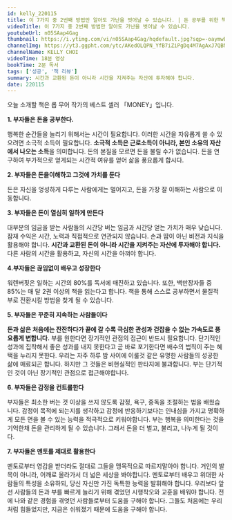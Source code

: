 ```yaml
---
id: kelly_220115
title: 이 7가지 중 2번째 방법만 알아도 가난을 벗어날 수 있습니다. | 돈 공부를 위한 책 8 | 기업가의 책방 | 웰씽킹 책방
videoTitle: 이 7가지 중 2번째 방법만 알아도 가난을 벗어날 수 있습니다.
youtubeUrl: n05SAap4Gag
thumbnail: https://i.ytimg.com/vi/n05SAap4Gag/hqdefault.jpg?sqp=-oaymwEcCPYBEIoBSFXyq4qpAw4IARUAAIhCGAFwAcABBg==&rs=AOn4CLCzi_Ft5ZYvTON_bCIM76HwBiZ_jA
channelImg: https://yt3.ggpht.com/ytc/AKedOLQPN_YfB7iZiPgDq4M7AgAxJ7QBNEaPHdo3V8QU=s176-c-k-c0x00ffffff-no-rj
channelName: KELLY CHOI
videoTime: 18분 영상
bookTime: 2분 독서
tags: ['성공', '책 리뷰']
summary: 시간과 교환된 돈이 아니라 시간을 지켜주는 자산에 투자해야 합니다.
date: 220115
---
```


오늘 소개할 책은 롭 무어 작가의 베스트 셀러 「MONEY」입니다.


**1. 부자들은 돈을 공부한다.**

행복한 순간들을 늘리기 위해서는 시간이 필요합니다. 이러한 시간을 자유롭게 쓸 수 있으려면 소극적 소득이 필요합니다. **소극적 소득은 근로소득이 아니라, 본인 소유의 자산에서 나오는 소득**을 의미합니다. 돈의 본질을 모르면 돈을 불릴 수가 없습니다. 돈을 연구하여 부가적으로 얻게되는 시간적 여유를 얻어 삶을 풍요롭게 합시다.

**2. 부자들은 돈을이해하고 그것에 가치를 둔다**

돈은 자신을 엉성하게 다루는 사람에게는 멀어지고, 돈을 가장 잘 이해하는 사람으로 이동합니다.

**3. 부자들은 돈이 열심히 일하게 만든다**

대부분의 임금을 받는 사람들의 시간당 버는 임금과 시간당 얻는 가치가 매우 낮습니다. 잠재 수익은 시간, 노력과 직접적으로 연관되지 않습니다. 손과 땀이 아닌 비전과 지식을 활용해야 합니다. **시간과 교환된 돈이 아니라 시간을 지켜주는 자산에 투자해야 합니다.** 다른 사람의 시간을 활용하고, 자신의 시간을 아껴야 합니다.


**4.부자들은 끊임없이 배우고 성장한다**

워렌버핏은 일하는 시간의 80%를 독서에 매진하고 있습니다. 또한, 백만장자들 중 85%는 매 달 2권 이상의 책을 읽는다고 합니다. 책을 통해 스스로 공부하면서 물질적 부로 전환시킬 방법을 찾게 될 수 있습니다.

**5. 부자들은 꾸준히 지속하는 사람들이다**

**돈과 삶은 처음에는 잔잔하다가 끝에 갈 수록 극심한 관성과 걷잡을 수 없는 가속도로 풍요롭게 변합니다.** 부를 원한다면 장기적인 관점의 접근이 반드시 필요합니다. 단기적인 성과에 
집착해서 좋은 성과를 내지 못한다고 곧 바로 포기한다면 배수의 법칙이 주는 혜택을 누리지 못한다. 우리는 자주 하루 밤 사이에 이룰것 같은 유명한 사람들의 성공한 삶에 매료되곤 합니다. 하지만 그 것들은 비현실적인 판타지에 불과합니다. 부는 단기적인 것이 아닌 장기적인 관점으로 접근해야합니다.

**6. 부자들은 감정을 컨트롤한다**

부자들은 최소한 버는 것 이상을 쓰지 않도록 감정, 욕구, 중독을 조절하는 법을 배웠습니다. 감정이 목적에 되는지를 생각하고 감정에 반응하기보다는 인내심을 가지고 명확하게 모든 면을 볼 수 있는 능력을 적극적으로 키워야합니다. 부는 행복을 의미한다는 것을 기억한채 돈을 관리하게 될 수 있습니다. 그래서 돈을 더 벌고, 불리고, 나누게 될 것이다.


**7. 부자들은 멘토를 제대로 활용한다**

멘토로부터 영감을 받더라도 절대로 그들을 맹목적으로 따르지말아야 합니다. 거인의 발목이 아니라, 어깨로 올라가서 더 넓은 세상을 봐야합니다. 멘토로부터 배우고 위대한 사람들의 특성을 소유하되, 당신 자신만 가진 독특한 능력을 발휘해야 합니다. 우리보다 앞선 사람들의 돈과 부를 빠르게 늘리기 위해 겪었던 시행착오와 교훈을 배워야 합니다. 전에 나와 같은 경험을 겪엇던 사람들로부터 도움을 구해야 합니다. 그들도 처음에는 우리처럼 힘들었지만, 지금은 쉬워졌기 때문에 도움을 구해야 합니다.